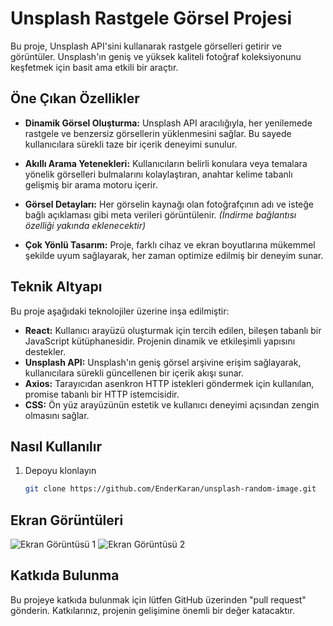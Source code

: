 # Unsplash Rastgele Görsel Projesi

Bu proje, Unsplash API'sini kullanarak rastgele görselleri getirir ve görüntüler. Unsplash'ın geniş ve yüksek kaliteli fotoğraf koleksiyonunu keşfetmek için basit ama etkili bir araçtır.

## Öne Çıkan Özellikler

*   **Dinamik Görsel Oluşturma:** Unsplash API aracılığıyla, her yenilemede rastgele ve benzersiz görsellerin yüklenmesini sağlar. Bu sayede kullanıcılara sürekli taze bir içerik deneyimi sunulur.

*   **Akıllı Arama Yetenekleri:** Kullanıcıların belirli konulara veya temalara yönelik görselleri bulmalarını kolaylaştıran, anahtar kelime tabanlı gelişmiş bir arama motoru içerir.

*   **Görsel Detayları:** Her görselin kaynağı olan fotoğrafçının adı ve isteğe bağlı açıklaması gibi meta verileri görüntülenir. *(İndirme bağlantısı özelliği yakında eklenecektir)*

*   **Çok Yönlü Tasarım:** Proje, farklı cihaz ve ekran boyutlarına mükemmel şekilde uyum sağlayarak, her zaman optimize edilmiş bir deneyim sunar.

## Teknik Altyapı

Bu proje aşağıdaki teknolojiler üzerine inşa edilmiştir:

*   **React:** Kullanıcı arayüzü oluşturmak için tercih edilen, bileşen tabanlı bir JavaScript kütüphanesidir. Projenin dinamik ve etkileşimli yapısını destekler.
*   **Unsplash API:** Unsplash'ın geniş görsel arşivine erişim sağlayarak, kullanıcılara sürekli güncellenen bir içerik akışı sunar.
*   **Axios:** Tarayıcıdan asenkron HTTP istekleri göndermek için kullanılan, promise tabanlı bir HTTP istemcisidir.
*   **CSS:**  Ön yüz arayüzünün estetik ve kullanıcı deneyimi açısından zengin olmasını sağlar.

## Nasıl Kullanılır

1. Depoyu klonlayın
   ```sh
   git clone https://github.com/EnderKaran/unsplash-random-image.git

## Ekran Görüntüleri

![Ekran Görüntüsü 1](Ekran%20Görüntüsü%201.png)
![Ekran Görüntüsü 2](Ekran%20Görüntüsü%202.png)

## Katkıda Bulunma

Bu projeye katkıda bulunmak için lütfen GitHub üzerinden "pull request" gönderin. Katkılarınız, projenin gelişimine önemli bir değer katacaktır.

